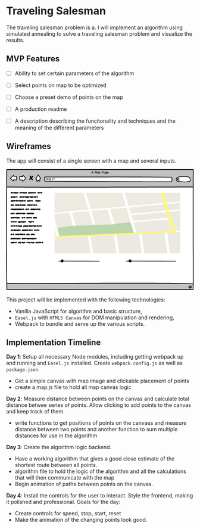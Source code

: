 # Traveling Salesman

The traveling salesman problem is a. I will implement an algorithm using simulated annealing to solve a traveling salesman problem and visualize the results.

## MVP Features

- [ ] Ability to set certain parameters of the algorithm
- [ ] Select points on  map to be optimized
- [ ] Choose a preset demo of points on the map
- [ ] A production readme
- [ ] A description describing the funcitonality and techniques and the meaning of the different parameters


## Wireframes

The app will consist of a single screen with a map and several inputs.

![alt-tag](wireframes/salesman.png)

This project will be implemented with the following technologies:

- Vanilla JavaScript for algorithm and basic structure,
- `Easel.js` with `HTML5 Canvas` for DOM manipulation and rendering,
-  Webpack to bundle and serve up the various scripts.

## Implementation Timeline

**Day 1**: Setup all necessary Node modules, including getting webpack up and running and `Easel.js` installed.  Create `webpack.config.js` as well as `package.json`. 

- Get a simple canvas with map image and clickable placement of points
- create a map.js file to hold all map canvas logic

**Day 2**: Measure distance between points on the canvas and calculate total distance betwee series of points. Allow clicking to add points to the canvas and keep track of them. 

- write functions to get positions of points on the canvaes and measure distance between two points and another function to sum multiple distances for use in the algorithm


**Day 3**: Create the algorithm logic backend.

- Have a working algorithm that gives a good close estimate of the shortest route between all points.
- algorithm file to hold the logic of the algorithm and all the calculations that will then communicate with the map
- Begin animation of paths between points on the canvas.


**Day 4**: Install the controls for the user to interact.  Style the frontend, making it polished and professional.  Goals for the day:

- Create controls for speed, stop, start, reset
- Make the animation of the changing points look good.

